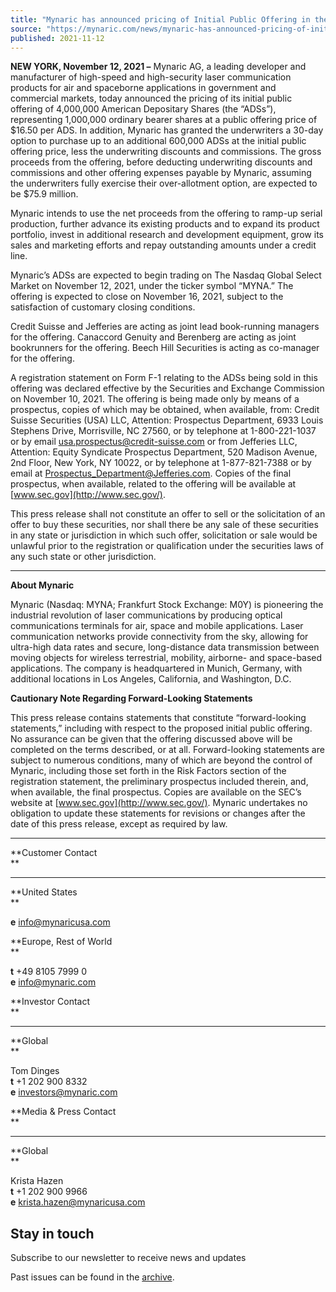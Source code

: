 ```yaml
---
title: "Mynaric has announced pricing of Initial Public Offering in the United States"
source: "https://mynaric.com/news/mynaric-has-announced-pricing-of-initial-public-offering-in-the-united-states/"
published: 2021-11-12
---
```

**NEW YORK, November 12, 2021 –** Mynaric AG, a leading developer and manufacturer of high-speed and high-security laser communication products for air and spaceborne applications in government and commercial markets, today announced the pricing of its initial public offering of 4,000,000 American Depositary Shares (the “ADSs”), representing 1,000,000 ordinary bearer shares at a public offering price of $16.50 per ADS. In addition, Mynaric has granted the underwriters a 30-day option to purchase up to an additional 600,000 ADSs at the initial public offering price, less the underwriting discounts and commissions. The gross proceeds from the offering, before deducting underwriting discounts and commissions and other offering expenses payable by Mynaric, assuming the underwriters fully exercise their over-allotment option, are expected to be $75.9 million.

Mynaric intends to use the net proceeds from the offering to ramp-up serial production, further advance its existing products and to expand its product portfolio, invest in additional research and development equipment, grow its sales and marketing efforts and repay outstanding amounts under a credit line.

Mynaric’s ADSs are expected to begin trading on The Nasdaq Global Select Market on November 12, 2021, under the ticker symbol “MYNA.” The offering is expected to close on November 16, 2021, subject to the satisfaction of customary closing conditions.

Credit Suisse and Jefferies are acting as joint lead book-running managers for the offering. Canaccord Genuity and Berenberg are acting as joint bookrunners for the offering. Beech Hill Securities is acting as co-manager for the offering.

A registration statement on Form F-1 relating to the ADSs being sold in this offering was declared effective by the Securities and Exchange Commission on November 10, 2021. The offering is being made only by means of a prospectus, copies of which may be obtained, when available, from: Credit Suisse Securities (USA) LLC, Attention: Prospectus Department, 6933 Louis Stephens Drive, Morrisville, NC 27560, or by telephone at 1-800-221-1037 or by email [usa.prospectus@credit-suisse.com](https://mynaric.com/news/mynaric-has-announced-pricing-of-initial-public-offering-in-the-united-states/) or from Jefferies LLC, Attention: Equity Syndicate Prospectus Department, 520 Madison Avenue, 2nd Floor, New York, NY 10022, or by telephone at 1-877-821-7388 or by email at [Prospectus\_Department@Jefferies.com](https://mynaric.com/news/mynaric-has-announced-pricing-of-initial-public-offering-in-the-united-states/). Copies of the final prospectus, when available, related to the offering will be available at [www.sec.gov](http://www.sec.gov/).

This press release shall not constitute an offer to sell or the solicitation of an offer to buy these securities, nor shall there be any sale of these securities in any state or jurisdiction in which such offer, solicitation or sale would be unlawful prior to the registration or qualification under the securities laws of any such state or other jurisdiction.

---

**About Mynaric**

Mynaric (Nasdaq: MYNA; Frankfurt Stock Exchange: M0Y) is pioneering the industrial revolution of laser communications by producing optical communications terminals for air, space and mobile applications. Laser communication networks provide connectivity from the sky, allowing for ultra-high data rates and secure, long-distance data transmission between moving objects for wireless terrestrial, mobility, airborne- and space-based applications. The company is headquartered in Munich, Germany, with additional locations in Los Angeles, California, and Washington, D.C.

**Cautionary Note Regarding Forward-Looking Statements**

This press release contains statements that constitute “forward-looking statements,” including with respect to the proposed initial public offering. No assurance can be given that the offering discussed above will be completed on the terms described, or at all. Forward-looking statements are subject to numerous conditions, many of which are beyond the control of Mynaric, including those set forth in the Risk Factors section of the registration statement, the preliminary prospectus included therein, and, when available, the final prospectus. Copies are available on the SEC’s website at [www.sec.gov](http://www.sec.gov/). Mynaric undertakes no obligation to update these statements for revisions or changes after the date of this press release, except as required by law.

---

**Customer Contact  
**

---

**United States  
**

**e** [info@mynaricusa.com](https://mynaric.com/news/mynaric-has-announced-pricing-of-initial-public-offering-in-the-united-states/)

**Europe, Rest of World  
**

**t** +49 8105 7999 0  
**e** [info@mynaric.com](https://mynaric.com/news/mynaric-has-announced-pricing-of-initial-public-offering-in-the-united-states/)

**Investor Contact  
**

---

**Global  
**

Tom Dinges  
**t** +1 202 900 8332  
**e** [investors@mynaric.com](https://mynaric.com/news/mynaric-has-announced-pricing-of-initial-public-offering-in-the-united-states/)

**Media & Press Contact  
**

---

**Global  
**

Krista Hazen  
**t** +1 202 900 9966  
**e** [krista.hazen@mynaricusa.com](https://mynaric.com/news/mynaric-has-announced-pricing-of-initial-public-offering-in-the-united-states/)

## Stay in touch

Subscribe to our newsletter to receive news and updates

Past issues can be found in the [archive](https://us17.campaign-archive.com/home/?u=7b919ac48d490499a79acff9f&id=aaebe0d6df).